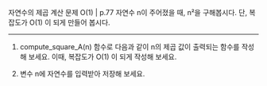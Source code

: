 자연수의 제곱 계산 문제 O(1) | p.77
자연수 n이 주어졌을 때, n²을 구해봅시다.
단, 복잡도가 O(1) 이 되게 만들어 봅시다.

---

1. compute_square_A(n) 함수로 다음과 같이 n의 제곱 값이 출력되는 함수를 작성해 보세요. 이때, 복잡도가 O(1) 이 되게 작성해 보세요.

2. 변수 n에 자연수를 입력받아 저장해 보세요.